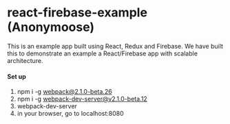 react-firebase-example (Anonymoose)
=============

This is an example app built using React, Redux and Firebase. We have built this to demonstrate an example a React/Firebase app with scalable architecture.

#### Set up

1. npm i -g webpack@2.1.0-beta.26
1. npm i -g webpack-dev-server@v2.1.0-beta.12
1. webpack-dev-server
1. in your browser, go to localhost:8080
